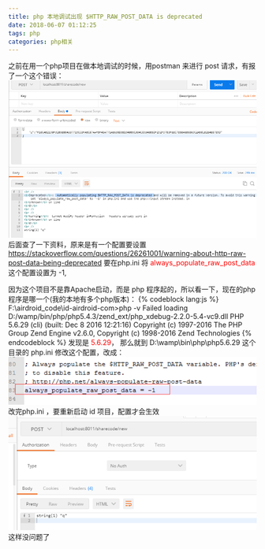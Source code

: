 ```yaml
---
title: php 本地调试出现 $HTTP_RAW_POST_DATA is deprecated
date: 2018-06-07 01:12:25
tags: php
categories: php相关
---
```

之前在用一个php项目在做本地调试的时候，用postman 来进行 post 请求，有报了一个这个错误：
![1](php-post-bug/1.png)
后面查了一下资料，原来是有一个配置要设置
https://stackoverflow.com/questions/26261001/warning-about-http-raw-post-data-being-deprecated
要在php.ini 将 <font color=red>always_populate_raw_post_data</font> 这个配置设置为 -1,
<!--more-->
因为这个项目不是靠Apache启动，而是 php 程序起的，所以看一下，现在的php程序是哪一个(我的本地有多个php版本)：
{% codeblock lang:js %}
F:\airdroid_code\id-airdroid-com>php -v
Failed loading D:/wamp/bin/php/php5.4.3/zend_ext/php_xdebug-2.2.0-5.4-vc9.dll
PHP 5.6.29 (cli) (built: Dec  8 2016 12:21:16)
Copyright (c) 1997-2016 The PHP Group
Zend Engine v2.6.0, Copyright (c) 1998-2016 Zend Technologies
{% endcodeblock %}
发现是 <font color=red>5.6.29</font>， 那么就到 D:\wamp\bin\php\php5.6.29 这个目录的 php.ini 修改这个配置，改成：
![2](php-post-bug/2.png)
改完php.ini ，要重新启动 id 项目，配置才会生效
![3](php-post-bug/3.png)
这样没问题了